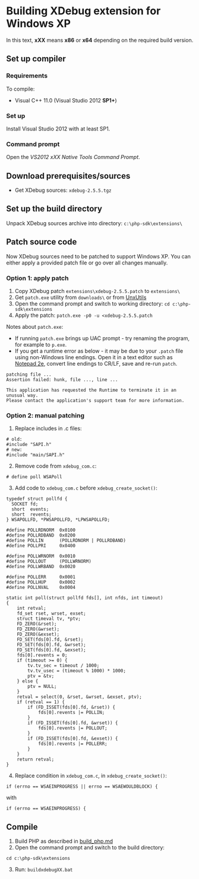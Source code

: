 # Building XDebug extension for Windows XP
In this text, **xXX** means **x86** or **x64** depending on the required build version.

## Set up compiler

### Requirements
To compile:
* Visual C++ 11.0 (Visual Studio 2012 **SP1+**)

### Set up
Install Visual Studio 2012 with at least SP1.

### Command prompt
Open the *VS2012 xXX Native Tools Command Prompt*.

## Download prerequisites/sources
* Get XDebug sources: `xdebug-2.5.5.tgz`

## Set up the build directory
Unpack XDebug sources archive into directory: `c:\php-sdk\extensions\`

## Patch source code
Now XDebug sources need to be patched to support Windows XP. You can either apply a provided patch file or go over all changes manually.

### Option 1: apply patch
1. Copy XDebug patch `extensions\xdebug-2.5.5.patch` to `extensions\`
2. Get `patch.exe` utility from `downloads\` or from [UnxUtils](https://sourceforge.net/projects/unxutils)
3. Open the command prompt and switch to working directory: `cd c:\php-sdk\extensions`
4. Apply the patch: `patch.exe -p0 -u <xdebug-2.5.5.patch`

Notes about `patch.exe`:
* If running `patch.exe` brings up UAC prompt - try renaming the program, for example to `p.exe`.
* If you get a runtime error as below - it may be due to your `.patch` file using non-Windows line endings. Open it in a text editor such as [Notepad 2e](https://github.com/ProgerXP/Notepad2e), convert line endings to CR/LF, save and re-run `patch`.

```
patching file ...
Assertion failed: hunk, file ..., line ...

This application has requested the Runtime to terminate it in an unusual way.
Please contact the application's support team for more information.
```

### Option 2: manual patching

1. Replace includes in .c files:
```
# old:
#include "SAPI.h"
# new:
#include "main/SAPI.h"
```

2. Remove code from `xdebug_com.c`:
```
# define poll WSAPoll
```

3. Add code to `xdebug_com.c` before `xdebug_create_socket()`:
```
typedef struct pollfd {
  SOCKET fd;
  short  events;
  short  revents;
} WSAPOLLFD, *PWSAPOLLFD, *LPWSAPOLLFD;

#define POLLRDNORM  0x0100
#define POLLRDBAND  0x0200
#define POLLIN      (POLLRDNORM | POLLRDBAND)
#define POLLPRI     0x0400

#define POLLWRNORM  0x0010
#define POLLOUT     (POLLWRNORM)
#define POLLWRBAND  0x0020

#define POLLERR     0x0001
#define POLLHUP     0x0002
#define POLLNVAL    0x0004

static int poll(struct pollfd fds[], int nfds, int timeout)
{
    int retval;
    fd_set rset, wrset, exset;
    struct timeval tv, *ptv;
    FD_ZERO(&rset);
    FD_ZERO(&wrset);
    FD_ZERO(&exset);
    FD_SET(fds[0].fd, &rset);
    FD_SET(fds[0].fd, &wrset);
    FD_SET(fds[0].fd, &exset);
    fds[0].revents = 0;
    if (timeout >= 0) {
        tv.tv_sec = timeout / 1000;
        tv.tv_usec = (timeout % 1000) * 1000;
        ptv = &tv;
    } else {
        ptv = NULL;
    }
    retval = select(0, &rset, &wrset, &exset, ptv);
    if (retval == 1) {
        if (FD_ISSET(fds[0].fd, &rset)) {
            fds[0].revents |= POLLIN;
        }
        if (FD_ISSET(fds[0].fd, &wrset)) {
            fds[0].revents |= POLLOUT;
        }
        if (FD_ISSET(fds[0].fd, &exset)) {
            fds[0].revents |= POLLERR;
        }
    }
    return retval;
}

```
4. Replace condition in `xdebug_com.c`, in `xdebug_create_socket()`:
```
if (errno == WSAEINPROGRESS || errno == WSAEWOULDBLOCK) {
```
with
```
if (errno == WSAEINPROGRESS) {
```

## Compile
1. Build PHP as described in [build_php.md](https://github.com/ProgerXP/php-5.6-xp/blob/master/build_php.md)
2. Open the command prompt and switch to the build directory:
```
cd c:\php-sdk\extensions
```
3. Run: `buildxdebugXX.bat`

